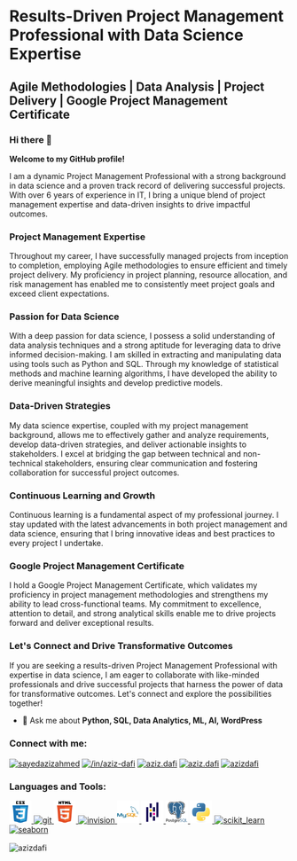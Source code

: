 

# Results-Driven Project Management Professional with Data Science Expertise

## Agile Methodologies | Data Analysis | Project Delivery | Google Project Management Certificate

### Hi there 👋

**Welcome to my GitHub profile!**

I am a dynamic Project Management Professional with a strong background in data science and a proven track record of delivering successful projects. With over 6 years of experience in IT, I bring a unique blend of project management expertise and data-driven insights to drive impactful outcomes.

### **Project Management Expertise**

Throughout my career, I have successfully managed projects from inception to completion, employing Agile methodologies to ensure efficient and timely project delivery. My proficiency in project planning, resource allocation, and risk management has enabled me to consistently meet project goals and exceed client expectations.

### **Passion for Data Science**

With a deep passion for data science, I possess a solid understanding of data analysis techniques and a strong aptitude for leveraging data to drive informed decision-making. I am skilled in extracting and manipulating data using tools such as Python and SQL. Through my knowledge of statistical methods and machine learning algorithms, I have developed the ability to derive meaningful insights and develop predictive models.

### **Data-Driven Strategies**

My data science expertise, coupled with my project management background, allows me to effectively gather and analyze requirements, develop data-driven strategies, and deliver actionable insights to stakeholders. I excel at bridging the gap between technical and non-technical stakeholders, ensuring clear communication and fostering collaboration for successful project outcomes.

### **Continuous Learning and Growth**

Continuous learning is a fundamental aspect of my professional journey. I stay updated with the latest advancements in both project management and data science, ensuring that I bring innovative ideas and best practices to every project I undertake.

### **Google Project Management Certificate**

I hold a Google Project Management Certificate, which validates my proficiency in project management methodologies and strengthens my ability to lead cross-functional teams. My commitment to excellence, attention to detail, and strong analytical skills enable me to drive projects forward and deliver exceptional results.

### **Let's Connect and Drive Transformative Outcomes**

If you are seeking a results-driven Project Management Professional with expertise in data science, I am eager to collaborate with like-minded professionals and drive successful projects that harness the power of data for transformative outcomes. Let's connect and explore the possibilities together!



- 💬 Ask me about **Python, SQL, Data Analytics, ML, AI, WordPress**

<h3 align="left">Connect with me:</h3>
<p align="left">
<a href="https://twitter.com/sayedazizahmed" target="blank"><img align="center" src="https://raw.githubusercontent.com/rahuldkjain/github-profile-readme-generator/master/src/images/icons/Social/twitter.svg" alt="sayedazizahmed" height="30" width="40" /></a>
<a href="https://linkedin.com/in//in/aziz-dafi" target="blank"><img align="center" src="https://raw.githubusercontent.com/rahuldkjain/github-profile-readme-generator/master/src/images/icons/Social/linked-in-alt.svg" alt="/in/aziz-dafi" height="30" width="40" /></a>
<a href="https://fb.com/aziz.dafi" target="blank"><img align="center" src="https://raw.githubusercontent.com/rahuldkjain/github-profile-readme-generator/master/src/images/icons/Social/facebook.svg" alt="aziz.dafi" height="30" width="40" /></a>
<a href="https://instagram.com/aziz.dafi" target="blank"><img align="center" src="https://raw.githubusercontent.com/rahuldkjain/github-profile-readme-generator/master/src/images/icons/Social/instagram.svg" alt="aziz.dafi" height="30" width="40" /></a>
<a href="https://www.hackerrank.com/azizdafi" target="blank"><img align="center" src="https://raw.githubusercontent.com/rahuldkjain/github-profile-readme-generator/master/src/images/icons/Social/hackerrank.svg" alt="azizdafi" height="30" width="40" /></a>
</p>

<h3 align="left">Languages and Tools:</h3>
<p align="left"> <a href="https://www.w3schools.com/css/" target="_blank" rel="noreferrer"> <img src="https://raw.githubusercontent.com/devicons/devicon/master/icons/css3/css3-original-wordmark.svg" alt="css3" width="40" height="40"/> </a> <a href="https://git-scm.com/" target="_blank" rel="noreferrer"> <img src="https://www.vectorlogo.zone/logos/git-scm/git-scm-icon.svg" alt="git" width="40" height="40"/> </a> <a href="https://www.w3.org/html/" target="_blank" rel="noreferrer"> <img src="https://raw.githubusercontent.com/devicons/devicon/master/icons/html5/html5-original-wordmark.svg" alt="html5" width="40" height="40"/> </a> <a href="https://www.invisionapp.com/" target="_blank" rel="noreferrer"> <img src="https://www.vectorlogo.zone/logos/invisionapp/invisionapp-icon.svg" alt="invision" width="40" height="40"/> </a> <a href="https://www.mysql.com/" target="_blank" rel="noreferrer"> <img src="https://raw.githubusercontent.com/devicons/devicon/master/icons/mysql/mysql-original-wordmark.svg" alt="mysql" width="40" height="40"/> </a> <a href="https://pandas.pydata.org/" target="_blank" rel="noreferrer"> <img src="https://raw.githubusercontent.com/devicons/devicon/2ae2a900d2f041da66e950e4d48052658d850630/icons/pandas/pandas-original.svg" alt="pandas" width="40" height="40"/> </a> <a href="https://www.postgresql.org" target="_blank" rel="noreferrer"> <img src="https://raw.githubusercontent.com/devicons/devicon/master/icons/postgresql/postgresql-original-wordmark.svg" alt="postgresql" width="40" height="40"/> </a> <a href="https://www.python.org" target="_blank" rel="noreferrer"> <img src="https://raw.githubusercontent.com/devicons/devicon/master/icons/python/python-original.svg" alt="python" width="40" height="40"/> </a> <a href="https://scikit-learn.org/" target="_blank" rel="noreferrer"> <img src="https://upload.wikimedia.org/wikipedia/commons/0/05/Scikit_learn_logo_small.svg" alt="scikit_learn" width="40" height="40"/> </a> <a href="https://seaborn.pydata.org/" target="_blank" rel="noreferrer"> <img src="https://seaborn.pydata.org/_images/logo-mark-lightbg.svg" alt="seaborn" width="40" height="40"/> </a> </p>

<p><img align="center" src="https://github-readme-streak-stats.herokuapp.com/?user=azizdafi&" alt="azizdafi" /></p>

